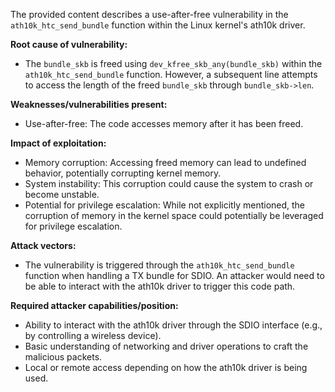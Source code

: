 The provided content describes a use-after-free vulnerability in the `ath10k_htc_send_bundle` function within the Linux kernel's ath10k driver.

**Root cause of vulnerability:**
- The `bundle_skb` is freed using `dev_kfree_skb_any(bundle_skb)` within the `ath10k_htc_send_bundle` function. However, a subsequent line attempts to access the length of the freed `bundle_skb` through `bundle_skb->len`.

**Weaknesses/vulnerabilities present:**
- Use-after-free: The code accesses memory after it has been freed.

**Impact of exploitation:**
- Memory corruption: Accessing freed memory can lead to undefined behavior, potentially corrupting kernel memory.
- System instability: This corruption could cause the system to crash or become unstable.
- Potential for privilege escalation:  While not explicitly mentioned, the corruption of memory in the kernel space could potentially be leveraged for privilege escalation.

**Attack vectors:**
- The vulnerability is triggered through the `ath10k_htc_send_bundle` function when handling a TX bundle for SDIO. An attacker would need to be able to interact with the ath10k driver to trigger this code path.

**Required attacker capabilities/position:**
- Ability to interact with the ath10k driver through the SDIO interface (e.g., by controlling a wireless device).
- Basic understanding of networking and driver operations to craft the malicious packets.
- Local or remote access depending on how the ath10k driver is being used.